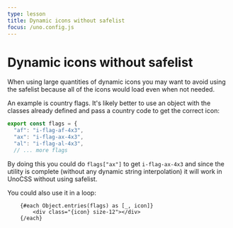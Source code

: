 ```yaml
---
type: lesson
title: Dynamic icons without safelist
focus: /uno.config.js
---
```


# Dynamic icons without safelist

When using large quantities of dynamic icons you may want to avoid using the safelist because all of the icons would load even when not needed.

An example is country flags. It's likely better to use an object with the classes already defined and pass a country code to get the correct icon:

```ts
export const flags = {
  "af": "i-flag-af-4x3",
  "ax": "i-flag-ax-4x3",
  "al": "i-flag-al-4x3",
  // ... more flags
```

By doing this you could do `flags["ax"]` to get `i-flag-ax-4x3` and since the utility is complete (without any dynamic string interpolation) it will work in UnoCSS without using safelist.

You could also use it in a loop:

```svelte
	{#each Object.entries(flags) as [_, icon]}
		<div class="{icon} size-12"></div>
	{/each}
```